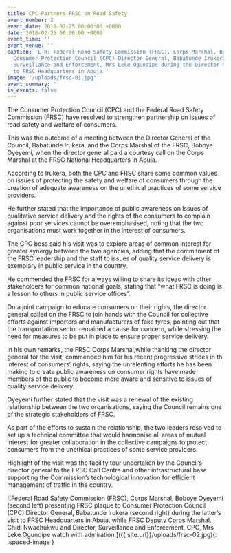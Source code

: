 ```yaml
---
title: CPC Partners FRSC on Road Safety
event_number: 2
event_date: 2018-02-25 00:00:00 +0000
date: 2018-02-25 00:00:00 +0000
event_time: ''
event_venue: ''
caption: 'L-R: Federal Road Safety Commission (FRSC), Corps Marshal, Boboye Oyeyemi;
  Consumer Protection Council (CPC) Director General, Babatunde Irukera and CPC Director,
  Surveillance and Enforcement, Mrs Leke Ogundipe during the Director General’s visit
  to FRSC Headquarters in Abuja.'
image: "/uploads/frsc-01.jpg"
event_summary: ''
is_events: false
---
```

The Consumer Protection Council (CPC) and the Federal Road Safety Commission (FRSC) have resolved to strengthen partnership on issues of road safety and welfare of consumers.

This was the outcome of a meeting between the Director General of the Council, Babatunde Irukera, and the Corps Marshal of the FRSC, Boboye Oyeyemi, when the director general paid a courtesy call on the Corps Marshal at the FRSC National Headquarters in Abuja.

According to Irukera, both the CPC and FRSC share some common values on issues of protecting the safety and welfare of consumers through the creation of adequate awareness on the unethical practices of some service providers.

He further stated that the importance of public awareness on issues of qualitative service delivery and the rights of the consumers to complain against poor services cannot be overemphasised, noting that the two organisations must work together in the interest of consumers.

The CPC boss said his visit was to explore areas of common interest for greater synergy between the two agencies, adding that the commitment of the FRSC leadership and the staff to issues of quality service delivery is exemplary in public service in the country.

He commended the FRSC for always willing to share its ideas with other stakeholders for common national goals, stating that “what FRSC is doing is   a lesson to others in public service offices”.

On a joint campaign to educate consumers on their rights, the director general called on the FRSC to join hands with the Council for collective efforts against importers and manufacturers of fake tyres, pointing out that the transportation sector remained a cause for concern, while stressing the need for measures to be put in place to ensure proper service delivery.

In his own remarks, the FRSC Corps Marshal,while thanking the director general for the visit, commended him for his recent progressive strides in th interest of consumers’ rights, saying the unrelenting efforts he has been making to create public awareness on consumer rights have made members of the public to become more aware and sensitive to issues of quality service delivery.

Oyeyemi further stated that the visit was a renewal of the existing relationship between the two organisations, saying the Council remains one of the strategic stakeholders of FRSC.

As part of the efforts to sustain the relationship, the two leaders resolved to set up a technical committee that would harmonise all areas of mutual interest for greater collaboration in the collective campaigns to protect consumers from the unethical practices of some service providers.

Highlight of the visit was the facility tour undertaken by the Council’s director general to the FRSC Call Centre and other infrastructural base supporting the Commission’s technological innovation for efficient management of traffic in the country.


![Federal Road Safety Commission (FRSC), Corps Marshal, Boboye Oyeyemi (second left) presenting FRSC plaque to Consumer Protection Council (CPC) Director General, Babatunde Irukera (second right) during the latter’s visit to FRSC Headquarters in Abuja, while FRSC Deputy Corps Marshal, Chidi Nwachukwu and Director, Surveillance and Enforcement, CPC, Mrs Leke Ogundipe watch with admiration.]({{ site.url}}/uploads/frsc-02.jpg){: .spaced-image }
